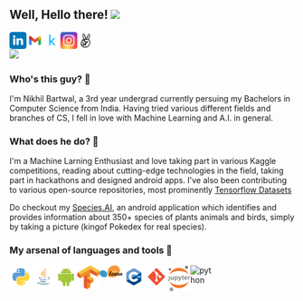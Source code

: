 ## Well, Hello there! <img src="https://media.giphy.com/media/hvRJCLFzcasrR4ia7z/giphy.gif" width="25px">
<p float="left">
<a href="https://www.linkedin.com/in/nikhil-bartwal-b07b501a3/">
  <img align="left" alt="Nikhil's LinkedIN" width="30px" src="logo/linkedin.svg" />
</a>
<a href="mailto:nikhilbartwal1234@gmail.com">
  <img align="left" alt="Nikhil's Gmail" width="30px" src="logo/gmail.svg" />
</a>

<a href="https://www.kaggle.com/nikhilbartwal001">
  <img align="left" alt="Nikhil's Kaggle" width="30px" src="logo/kaggle.svg" />
</a>
<a href="https://www.instagram.com/gods_fav_mistake/">
  <img align="left" alt="Nikhil's Insta" width="30px" src="logo/insta.svg" />
</a>
<a href="https://angel.co/u/nikhil-bartwal">
  <img align="left" alt="Nikhil's AngelList" width="30px" src="logo/angellist.svg" />
</a>
</p>
<br>

![](https://visitor-badge.glitch.me/badge?page_id=NikhilBartwal.NikhilBartwal)

### Who's this guy? 👀
I'm Nikhil Bartwal, a 3rd year undergrad currently persuing my Bachelors in Computer Science from India. Having tried various different fields and branches of CS, I fell in love with Machine Learning and A.I. in general. 

### What does he do? 💬
I'm a Machine Larning Enthusiast and love taking part in various Kaggle competitions, reading about cutting-edge technologies in the field, taking part in hackathons and designed android apps.
I've also been contributing to various open-source repositories, most prominently <a href="https://github.com/tensorflow/datasets">Tensorflow Datasets<a>

Do checkout my <a href="https://github.com/NikhilBartwal/Species.ai">Species.AI</a>, an android application which identifies and provides information about 350+ species of plants animals and birds, simply by taking a picture (kingof Pokedex for real species).

### My arsenal of languages and tools 🎯
<p float="left">
<img align="left" alt="python" width="40px" src="logo/python.svg" />
<img align="left" alt="python" width="40px" src="logo/java.svg" />
<img align="left" alt="python" width="40px" src="logo/android.svg" />
<img align="left" alt="python" width="40px" src="logo/tensorflow.svg" />
<img align="left" alt="python" width="40px" src="logo/sklearn.svg" />
<img align="left" alt="python" width="40px" src="logo/c++.svg" />
<img align="left" alt="python" width="40px" src="logo/git.svg" />
<img align="left" alt="python" width="40px" src="logo/notebook.svg" />
<img align="left" alt="python" width="40px" src="logo/atom.svg" />
</p>
